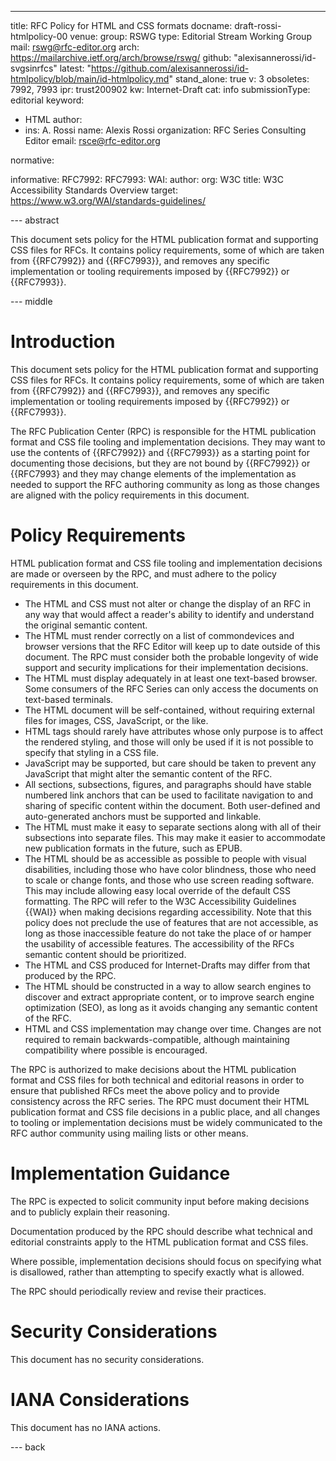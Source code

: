---
title: RFC Policy for HTML and CSS formats
docname: draft-rossi-htmlpolicy-00
venue:
  group: RSWG
  type: Editorial Stream Working Group
  mail: rswg@rfc-editor.org
  arch: https://mailarchive.ietf.org/arch/browse/rswg/
  github: "alexisannerossi/id-svgsinrfcs"
  latest: "https://github.com/alexisannerossi/id-htmlpolicy/blob/main/id-htmlpolicy.md"
stand_alone: true
v: 3
obsoletes: 7992, 7993
ipr: trust200902
kw: Internet-Draft
cat: info
submissionType: editorial
keyword:
 - HTML
author:
  -
    ins: A. Rossi
    name: Alexis Rossi
    organization: RFC Series Consulting Editor
    email: rsce@rfc-editor.org


normative:


informative:
  RFC7992:
  RFC7993:
  WAI:
    author:
      org: W3C
    title: W3C Accessibility Standards Overview
    target: https://www.w3.org/WAI/standards-guidelines/

--- abstract

This document sets policy for the HTML publication format and supporting CSS files for RFCs. It contains policy requirements, some of which are taken from {{RFC7992}} and {{RFC7993}}, and removes any specific implementation or tooling requirements imposed by {{RFC7992}} or {{RFC7993}}.

--- middle

# Introduction

This document sets policy for the HTML publication format and supporting CSS files for RFCs. It contains policy requirements, some of which are taken from {{RFC7992}} and {{RFC7993}}, and removes any specific implementation or tooling requirements imposed by {{RFC7992}} or {{RFC7993}}.

The RFC Publication Center (RPC) is responsible for the HTML publication format and CSS file tooling and implementation decisions. They may want to use the contents of {{RFC7992}} and {{RFC7993}} as a starting point for documenting those decisions, but they are not bound by {{RFC7992}} or {{RFC7993} and they may change elements of the implementation as needed to support the RFC authoring community as long as those changes are aligned with the policy requirements in this document.

# Policy Requirements

HTML publication format and CSS file tooling and implementation decisions are made or overseen by the RPC, and must adhere to the policy requirements in this document.

* The HTML and CSS must not alter or change the display of an RFC in any way that would affect a reader's ability to identify and understand the original semantic content.
* The HTML must render correctly on a list of commondevices and browser versions that the RFC Editor will keep up to date outside of this document. The RPC must consider both the probable longevity of wide support and security implications for their implementation decisions.
* The HTML must display adequately in at least one text-based browser.  Some consumers of the RFC Series can only access the documents on text-based terminals.
* The HTML document will be self-contained, without requiring external files for images, CSS, JavaScript, or the like.
* HTML tags should rarely have attributes whose only purpose is to affect the rendered styling, and those will only be used if it is not possible to specify that styling in a CSS file.
* JavaScript may be supported, but care should be taken to prevent any JavaScript that might alter the semantic content of the RFC.
* All sections, subsections, figures, and paragraphs should have stable numbered link anchors that can be used to facilitate navigation to and sharing of specific content within the document. Both user-defined and auto-generated anchors must be supported and linkable. 
* The HTML must make it easy to separate sections along with all of their subsections into separate files. This may make it easier to accommodate new publication formats in the future, such as EPUB.
* The HTML should be as accessible as possible to people with visual disabilities, including those who have color blindness, those who need to scale or change fonts, and those who use screen reading software. This may include allowing easy local override of the default CSS formatting. The RPC will refer to the W3C Accessibility Guidelines {{WAI}} when making decisions regarding accessibility. Note that this policy does not preclude the use of features that are not accessible, as long as those inaccessible feature do not take the place of or hamper the usability of accessible features. The accessibility of the RFCs semantic content should be prioritized.
* The HTML and CSS produced for Internet-Drafts may differ from that produced by the RPC.
* The HTML should be constructed in a way to allow search engines to discover and extract appropriate content, or to improve search engine optimization (SEO), as long as it avoids changing any semantic content of the RFC.
* HTML and CSS implementation may change over time. Changes are not required to remain backwards-compatible, although maintaining compatibility where possible is encouraged.

The RPC is authorized to make decisions about the HTML publication format and CSS files for both technical and editorial reasons in order to ensure that published RFCs meet the above policy and to provide consistency across the RFC series.
The RPC must document their HTML publication format and CSS file decisions in a public place, and all changes to tooling or implementation decisions must be widely communicated to the RFC author community using mailing lists or other means.

# Implementation Guidance

The RPC is expected to solicit community input before making decisions and to publicly explain their reasoning.

Documentation produced by the RPC should describe what technical and editorial constraints apply to the HTML publication format and CSS files.

Where possible, implementation decisions should focus on specifying what is disallowed, rather than attempting to specify exactly what is allowed.

The RPC should periodically review and revise their practices.

# Security Considerations

This document has no security considerations.


# IANA Considerations

This document has no IANA actions.


--- back
